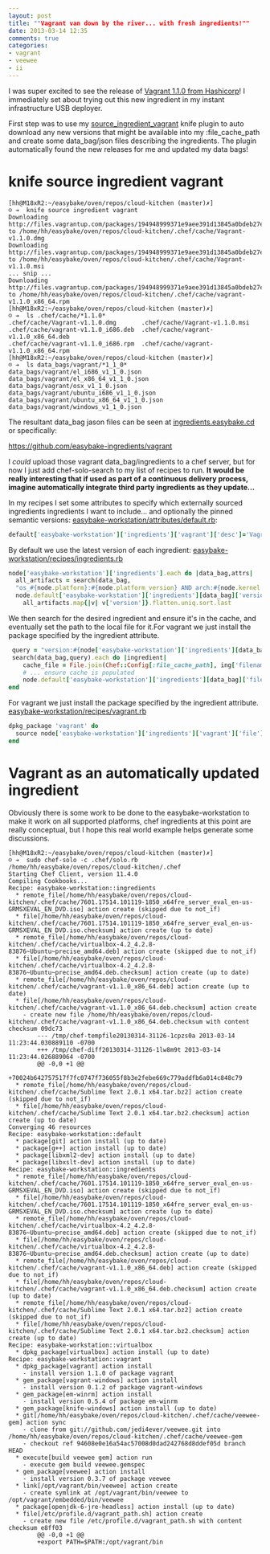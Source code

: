 ```yaml
---
layout: post
title: ""Vagrant van down by the river... with fresh ingredients!""
date: 2013-03-14 12:35
comments: true
categories: 
- vagrant
- veewee
- ii
---
```

I was super excited to see the release of [Vagrant 1.1.0 from Hashicorp](http://www.hashicorp.com/blog/vagrant-1-1-and-vmware.html)! I immediately set about trying out this new ingredient in my instant infrastructure USB deployer.

First step was to use my [source_ingredient_vagrant](https://github.com/easybake-ingredients/vagrant/blob/master/.chef/plugins/knife/source_ingredient_vagrant.rb) knife plugin to auto download any new versions that might be available into my :file_cache_path and create some data_bag/json files describing the ingredients. The plugin automatically found the new releases for me and updated my data bags!


# knife source ingredient vagrant

```
[hh@M18xR2:~/easybake/oven/repos/cloud-kitchen (master)✗]
☺ ➔  knife source ingredient vagrant
Downloading http://files.vagrantup.com/packages/194948999371e9aee391d13845a0bdeb27e51ac0/Vagrant.dmg to /home/hh/easybake/oven/repos/cloud-kitchen/.chef/cache/Vagrant-v1.1.0.dmg
Downloading http://files.vagrantup.com/packages/194948999371e9aee391d13845a0bdeb27e51ac0/Vagrant.msi to /home/hh/easybake/oven/repos/cloud-kitchen/.chef/cache/Vagrant-v1.1.0.msi
... snip ...
Downloading http://files.vagrantup.com/packages/194948999371e9aee391d13845a0bdeb27e51ac0/vagrant_x86_64.rpm to /home/hh/easybake/oven/repos/cloud-kitchen/.chef/cache/vagrant-v1.1.0_x86_64.rpm 
[hh@M18xR2:~/easybake/oven/repos/cloud-kitchen (master)✗]
☺ ➔  ls .chef/cache/*1.1.0*
.chef/cache/Vagrant-v1.1.0.dmg       .chef/cache/Vagrant-v1.1.0.msi
.chef/cache/vagrant-v1.1.0_i686.deb  .chef/cache/vagrant-v1.1.0_x86_64.deb
.chef/cache/vagrant-v1.1.0_i686.rpm  .chef/cache/vagrant-v1.1.0_x86_64.rpm
[hh@M18xR2:~/easybake/oven/repos/cloud-kitchen (master)✗]
☹ ➔  ls data_bags/vagrant/*1_1_0*
data_bags/vagrant/el_i686_v1_1_0.json
data_bags/vagrant/el_x86_64_v1_1_0.json
data_bags/vagrant/osx_v1_1_0.json
data_bags/vagrant/ubuntu_i686_v1_1_0.json
data_bags/vagrant/ubuntu_x86_64_v1_1_0.json
data_bags/vagrant/windows_v1_1_0.json
```

The resultant data_bag jason files can be seen at [ingredients.easybake.cd](http://ingredients.easybake.cd) or specifically:

https://github.com/easybake-ingredients/vagrant

I *could* upload those vagrant data_bag/ingredients to a chef server, but for now I just add chef-solo-search to my list of recipes to run. **It would be really interesting that if used as part of a continuous delivery process, imagine automatically integrate third party ingredients as they update...**

In my recipes I set some attributes to specify which externally sourced ingredients ingredients I want to include... and optionally the pinned semantic versions:
[easybake-workstation/attributes/default.rb](https://github.com/easybake-cookbooks/easybake-workstation/blob/master/attributes/default.rb#L5):

```ruby
default['easybake-workstation']['ingredients']['vagrant']['desc']='Vagrant'
```

By default we use the latest version of each ingredient:
[easybake-workstation/recipes/ingredients.rb](https://github.com/easybake-cookbooks/easybake-workstation/blob/master/recipes/ingredients.rb)

```ruby
node['easybake-workstation']['ingredients'].each do |data_bag,attrs|
  all_artifacts = search(data_bag,
  "os_#{node.platform}:#{node.platform_version} AND arch:#{node.kernel.machine}")
  node.default['easybake-workstation']['ingredients'][data_bag]['version']=\
    all_artifacts.map{|v| v['version']}.flatten.uniq.sort.last
```

We then search for the desired ingredient and ensure it's in the cache, and eventually set the path to the local file for it.For vagrant we just install the package specified by the ingredient attribute.

```ruby
 query = "version:#{node['easybake-workstation']['ingredients'][data_bag]['version']}"
 search(data_bag,query).each do |ingredient|
    cache_file = File.join(Chef::Config[:file_cache_path], ing['filename'])
    # ... ensure cache is populated
    node.default['easybake-workstation']['ingredients'][data_bag]['file']=cache_file
end
```

For vagrant we just install the package specified by the ingredient attribute.
[easybake-workstation/recipes/vagrant.rb](https://github.com/easybake-cookbooks/easybake-workstation/blob/master/recipes/vagrant.rb)

```ruby
dpkg_package 'vagrant' do
  source node['easybake-workstation']['ingredients']['vagrant']['file']
end
```

# Vagrant as an automatically updated ingredient

Obviously there is some work to be done to the easybake-workstation to make it work on all supported platforms, chef ingredients at this point are really conceptual, but I hope this real world example helps generate some discussions.

```
[hh@M18xR2:~/easybake/oven/repos/cloud-kitchen (master)✗] 
☺ ➔  sudo chef-solo -c .chef/solo.rb 
/home/hh/easybake/oven/repos/cloud-kitchen/.chef
Starting Chef Client, version 11.4.0
Compiling Cookbooks...
Recipe: easybake-workstation::ingredients
  * remote_file[/home/hh/easybake/oven/repos/cloud-kitchen/.chef/cache/7601.17514.101119-1850_x64fre_server_eval_en-us-GRMSXEVAL_EN_DVD.iso] action create (skipped due to not_if)
  * file[/home/hh/easybake/oven/repos/cloud-kitchen/.chef/cache/7601.17514.101119-1850_x64fre_server_eval_en-us-GRMSXEVAL_EN_DVD.iso.checksum] action create (up to date)
  * remote_file[/home/hh/easybake/oven/repos/cloud-kitchen/.chef/cache/virtualbox-4.2_4.2.8-83876~Ubuntu~precise_amd64.deb] action create (skipped due to not_if)
  * file[/home/hh/easybake/oven/repos/cloud-kitchen/.chef/cache/virtualbox-4.2_4.2.8-83876~Ubuntu~precise_amd64.deb.checksum] action create (up to date)
  * remote_file[/home/hh/easybake/oven/repos/cloud-kitchen/.chef/cache/vagrant-v1.1.0_x86_64.deb] action create (up to date)
  * file[/home/hh/easybake/oven/repos/cloud-kitchen/.chef/cache/vagrant-v1.1.0_x86_64.deb.checksum] action create
    - create new file /home/hh/easybake/oven/repos/cloud-kitchen/.chef/cache/vagrant-v1.1.0_x86_64.deb.checksum with content checksum 09dc73
        --- /tmp/chef-tempfile20130314-31126-1cpzs0a 2013-03-14 11:23:44.030889110 -0700
        +++ /tmp/chef-diff20130314-31126-1lw8m9t 2013-03-14 11:23:44.026889064 -0700
        @@ -0,0 +1 @@
        +70024b642757517f7fc0747f736055f8b3e2febe669c779addfb6a014c848c79
  * remote_file[/home/hh/easybake/oven/repos/cloud-kitchen/.chef/cache/Sublime Text 2.0.1 x64.tar.bz2] action create (skipped due to not_if)
  * file[/home/hh/easybake/oven/repos/cloud-kitchen/.chef/cache/Sublime Text 2.0.1 x64.tar.bz2.checksum] action create (up to date)
Converging 46 resources
Recipe: easybake-workstation::default
  * package[git] action install (up to date)
  * package[g++] action install (up to date)
  * package[libxml2-dev] action install (up to date)
  * package[libxslt-dev] action install (up to date)
Recipe: easybake-workstation::ingredients
  * remote_file[/home/hh/easybake/oven/repos/cloud-kitchen/.chef/cache/7601.17514.101119-1850_x64fre_server_eval_en-us-GRMSXEVAL_EN_DVD.iso] action create (skipped due to not_if)
  * file[/home/hh/easybake/oven/repos/cloud-kitchen/.chef/cache/7601.17514.101119-1850_x64fre_server_eval_en-us-GRMSXEVAL_EN_DVD.iso.checksum] action create (up to date)
  * remote_file[/home/hh/easybake/oven/repos/cloud-kitchen/.chef/cache/virtualbox-4.2_4.2.8-83876~Ubuntu~precise_amd64.deb] action create (skipped due to not_if)
  * file[/home/hh/easybake/oven/repos/cloud-kitchen/.chef/cache/virtualbox-4.2_4.2.8-83876~Ubuntu~precise_amd64.deb.checksum] action create (up to date)
  * remote_file[/home/hh/easybake/oven/repos/cloud-kitchen/.chef/cache/vagrant-v1.1.0_x86_64.deb] action create (skipped due to not_if)
  * file[/home/hh/easybake/oven/repos/cloud-kitchen/.chef/cache/vagrant-v1.1.0_x86_64.deb.checksum] action create (up to date)
  * remote_file[/home/hh/easybake/oven/repos/cloud-kitchen/.chef/cache/Sublime Text 2.0.1 x64.tar.bz2] action create (skipped due to not_if)
  * file[/home/hh/easybake/oven/repos/cloud-kitchen/.chef/cache/Sublime Text 2.0.1 x64.tar.bz2.checksum] action create (up to date)
Recipe: easybake-workstation::virtualbox
  * dpkg_package[virtualbox] action install (up to date)
Recipe: easybake-workstation::vagrant
  * dpkg_package[vagrant] action install
    - install version 1.1.0 of package vagrant
  * gem_package[vagrant-windows] action install
    - install version 0.1.2 of package vagrant-windows
  * gem_package[em-winrm] action install
    - install version 0.5.4 of package em-winrm
  * gem_package[knife-windows] action install (up to date)
  * git[/home/hh/easybake/oven/repos/cloud-kitchen/.chef/cache/veewee-gem] action sync
    - clone from git://github.com/jedi4ever/veewee.git into /home/hh/easybake/oven/repos/cloud-kitchen/.chef/cache/veewee-gem
    - checkout ref 94608e0e16a54ac57008d0dad242768d8ddef05d branch HEAD
  * execute[build veewee gem] action run
    - execute gem build veewee.gemspec
  * gem_package[veewee] action install
    - install version 0.3.7 of package veewee
  * link[/opt/vagrant/bin/veewee] action create
    - create symlink at /opt/vagrant/bin/veewee to /opt/vagrant/embedded/bin/veewee
  * package[openjdk-6-jre-headless] action install (up to date)
  * file[/etc/profile.d/vagrant_path.sh] action create
    - create new file /etc/profile.d/vagrant_path.sh with content checksum e8ff03
        @@ -0,0 +1 @@
        +export PATH=$PATH:/opt/vagrant/bin
```
